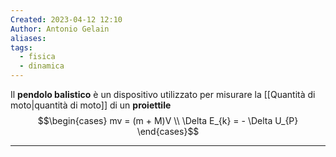 ```yaml
---
Created: 2023-04-12 12:10
Author: Antonio Gelain
aliases: 
tags:
  - fisica
  - dinamica
---
```


Il **pendolo balistico** è un dispositivo utilizzato per misurare la [[Quantità di moto|quantità di moto]] di un **proiettile**
$$\begin{cases}
mv = (m + M)V \\
\Delta E_{k} = - \Delta U_{P}
\end{cases}$$

---

